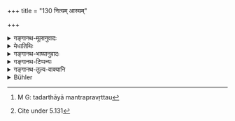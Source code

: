 +++
title = "130 नित्यम् आस्यम्"

+++

<details><summary>गङ्गानथ-मूलानुवादः</summary>

The mouth of women is always pure; as also the bird in the dropping of fruits; the calf is pure in causing the flow (of milk); and the dog is pure in the catching of deer—(128).
</details>

<details><summary>मेधातिथिः</summary>

सर्व**स्त्रीणाम् आस्यं शुचि** परिचुंबनादौ । "स्त्रियश् च रतिसंसर्गे" (वध् २८.८) इति स्मृत्यन्तरम् । रतिसंबन्धिनीष्व् एव न मातृभगिण्यादिषु । अत्र उच्छिष्टप्रतिषेधो ऽयं न मन्तव्यो योषितः । सत्य् अपि रतिसंबन्धित्वे "नाश्नीयाद् भार्यया सार्धम्" (म्ध् ४.४३) इति वचनान् न भुज्येतेति सिद्धं चतुर्थाध्याये । नित्यग्रहणान् न संयोगवेलायाम् एव, किं तर्हि तदर्थायाम् एव अप्रवृत्तौ[^२५९] ।


[^२५९]:
     M G: tadarthāyā mantrapravṛttau

- **शकुनिः फलपातने** । पक्षिमात्रवचने ऽपि शकुनिशब्दः काककङ्कादीनां विट्भुजा नेष्यते समाचारात् । पातनग्रहणाद् वृक्षस्थस्य फलस्यायं विधिः । 

- **प्रस्रवे** दुह्यमानाया गोर् **वत्सः** पयःप्रक्षरणार्थं स्तनेषु संश्लिष्यते । अथ वोच्यते "गावो मेध्या मुखाद् ऋते"[^२६०] इति वचनाद् अशुचित्वे प्राप्ते, तन्निवृत्त्यर्थं वचनम् अतस् तदीयास्यसंस्पर्शस्य । न तु **श्वा** शुचिः । **मृगं** तु यदाखेटकादौ गृह्णाति हन्तुं तदा **शुचिः** ॥ ५.१२८ ॥


[^२६०]:
     Cite under 5.131
</details>

<details><summary>गङ्गानथ-भाष्यानुवादः</summary>

The mouth of all women is ‘*pure*’— for the purposes of kissing &c. ‘Women during sexual intercourse etc.’—says another *Smṛti* -text. What is said here applies only to such women with whom sexual intercourse is possible, and not to the mother, sister and such women. This should not be understood to be the denial of the impurity attaching to the mouth until it is washed after food. Because even though the wife is a woman with whom sexual intercourse is possible, yet it has been declared in discourse IV that ‘one should not eat with his wife’.

The addition of the term ‘*always*’ implies that the mouth is pure, not only at the time of the actual intercourse, but also during the acts that lead up to it.

‘*The bird in the dropping of fruits*’.— Though the term “*śakuni*’, ‘*bird*’, denotes all kinds of birds, yet by usage, what is said here is not applicable to the crow, the vulture or other such birds as feed upon unclean things.

Since the text uses the term ‘*dropping*’, the present rule applies only to fruits on the tree.

‘*In causing the flow*’.—*When* the cow is being milked, the calf is made to touch the teats for the purpose of making the milk to flow; and yet it has been declared that ‘cows are pure except in their mouths’; so that the touch of the calf’s mouth might be regarded as a source of impurity; it is with a view to preclude this notion that we have the present text.

The dog itself is not pure; but it is to be regarded as pure when in the course of hunting, it catches’the deer—(128).
</details>

<details><summary>गङ्गानथ-टिप्पन्यः</summary>

(Verse 130 of others.)

This verse is quoted in *Hemādri* (Śrāddha, p. 835);—in *Śuddhikaumudī* (p. 355), which says the meaning is that the woman’s mouth is clean, for the purpose of kissing;—and in *Kṛtyasārasamuccaya* (p. 84) which says ‘women’ means ‘one’s own wife’, and that ‘*prasrave*’ means ‘in drinking the milk of the cow.’
</details>

<details><summary>गङ्गानथ-तुल्य-वाक्यानि</summary>

*Baudhāyana* (1.9, 2).—‘A calf is pure in making the milk flow; a bird
in the dropping of fruits, women at the time of dalliance and a dog in catching a deer.’

*Sumantu* (Parāśaramādhava, p. 145).—‘Women, infants, mosquitoes, flies,
cats, rats, shadow, seats, beds, conveyances and water-particles are always pure.’

*Bṛhaspati* (Parāśaramādhava, p. 145).—‘Of Brāhmaṇas, the feet are pure;
of goats and horses, the mouth; of cows, the hind-part is pure; of women, the whole body.’

*Vaśiṣṭha* (28.8).—‘A calf is pure for the flowing of milk; a bird when
it causes a fruit to fall, women during dalliance, and a dog when it catches a deer.’

*Uśanas* (Parāśaramādhava, p. 144).—‘The cow is pure at the hind-part,
the goat and other at the front; women are pure all over; but their heart is impure.’

*Vaśiṣṭha* (3.45, 47).—‘Wild animals killed by dogs and fruits thrown by
birds, what has been spoilt by children and what has been handled by women,...the Lord of Created Beings has declared these to be pure.’

*Viṣṇu* (23.49).—‘The mouth of the woman is always pure, a bird is pure
in the dropping of fruits; a sucking calf in the flowing of milk; and a dog in the catching of deer.’

*Yājñavalkya* (1.187, 192-195).—‘The woman’s mouth is pure...... So is
the deer’s flesh dropped by dogs, Caṇḍālas, carnivorous animals and others...... Sun’s rays, fire, goat, shadow, cow, horse, earth, air, liquid particles and flies are pure for touching; and the calf is pure in making the milk flow. The goat and the horse are pure in their mouth, but not so the cow, nor the excretions from human bodies. Roads are purified by the rays of the sun and the moon and by wind; particles issuing from the mouth are pure, so also water dropped during sipping water and the hairs of the moustache in the mouth.’

*Yama* (Aparārka, p. 274).—‘Seat, bed, conveyance, woman’s mouth,
blanket, and razor,—these and the sacrificial cups, the wise never regard as defiled. The following are always pure to the touch:—cow, horse, liquid particles, shadow, flies, locusts, parrots, goat, elephant, martial umbrella, solar and lunar rays, earth, lire, dust, air, water, curd, clarified butter, milk.’

*Śaṅkha* (Do.).—‘Smoke, fire and dust wafted by the wind, are pure.’

*Brahmapurāṇa* (Do.).—‘The mouth of one’s wife during.dalliance and of
the infant just born are pure.’

*Devala* (Do.).—‘Goats and horses arc pure in their mouth, cows are pure
in their hind-part, trees are pure when in flower; Brāhmaṇas are always pure.’

*Śivadharmottara* (Do.).—‘Brāhmaṇa, cow, flies, perspiration, shadow,
lire, sun’s rays, dust, earth, air,—are pure in touching...... The shadow cast by the Caṇḍāla and the out cast is never defiling to the touch.’

*Paiṭhīnasi* (Parāśaramādhava, p. 145).—‘Woman’s mouth during
dalliance.’

*Parāśara* (7.35).—‘Unimpeded currents are never impure, nor dust raised
by the wind; women, old persons and children are never impure.’
</details>

<details><summary>Bühler</summary>

130	The mouth of a woman is always pure, likewise a bird when he causes a fruit to fall; a calf is pure on the flowing of the milk, and a dog when he catches a deer.
</details>
